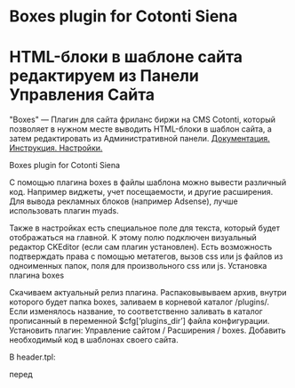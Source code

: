 # Boxes plugin for Cotonti Siena
# HTML-блоки в шаблоне сайта редактируем из Панели Управления Сайта

"Boxes" — Плагин для сайта фриланс биржи на CMS Cotonti, который позволяет в нужном месте выводить HTML-блоки в шаблон сайта, а затем редактировать из Административной панели. 
<a href="http://freelance-script.abuyfile.com/plugin-boxes/">Документация. Инструкция. Настройки.</a>

Boxes plugin for Cotonti Siena

С помощью плагина boxes в файлы шаблона можно вывести различный код. Например виджеты, учет посещаемости, и другие расширения. Для вывода рекламных блоков (например Adsense), лучше использовать плагин myads.

Также в настройках есть специальное поле для текста, который будет отображаться на главной. К этому полю подключен визуальный редактор CKEditor (если сам плагин установлен). Есть возможность подтверждать права с помощью метатегов, вызов css или js файлов из одноименных папок, поля для произвольного css или js.
Установка плагина boxes

Скачиваем актуальный релиз плагина.
Распаковывываем архив, внутри которого будет папка boxes, заливаем в корневой каталог /plugins/. Если изменялось название, то соответственно заливать в каталог прописанный в переменной $cfg[‘plugins_dir’] файла конфигурации.
Установить плагин: Управление сайтом / Расширения / boxes.
Добавить необходимый код в шаблонах своего сайта.

В header.tpl:

перед <title> добавить:

{HEADER_BOXES_HEADMETA}

перед {HEADER_HEAD} добавить:

{HEADER_BOXES_SPEEDUP}

после {HEADER_HEAD} добавить:

{HEADER_BOXES_CSS}{HEADER_BOXES_EXTERNAL_JSCSS}

Первый тег должен стоять перед {HEADER_HEAD}, остальные два после.

В index.tpl:

<!-- IF {INDEX_TEXT_BOXES} -->
<div>{INDEX_TEXT_BOXES}</div>
<!-- ENDIF -->

В footer.tpl:

{FOOTER_BOXES_STAT}

Текст выводимый на главной

Чтобы вывести контент на главной, следует добавить его в поле формы (textarea). Если в системе присутствует CKEditor, он подключится к текстовому полю (визуальный режим).
Подтверждение с помощью метатегов

Это поле предназначено для вставки meta тегов подтверждения. Просто вставьте код, и он появится в том месте, где стоит HEADER_BOXES_HEADMETA.
Подключение css файлов

Здесь можно перечислить необходимые файлы, находящиеся в папке css вашего шаблона. Указывать нужно только название и расширение, например reset.css, каждый с новой строки. Все файлы будут объединены, минимизированы, и содержимое появится в том месте, где находится {HEADER_BOXES_SPEEDUP}. Может пригодиться для разгона скорости сайта, основные стили желательно загружать без обращения с файлам, встраивая в тело документа.
Дополнительные css стили сайта

В это поле можно добавлять свой css код. Например если нужно что-то сделать временно, или просто нет необходимости создавать файл. Содержимое выводится в {HEADER_BOXES_CSS}. Добавлять <style> не нужно, только css.
CSS, JS

Это поле предназначено для подключения внешних файлов, но при желании можно и внутренние. Здесь нужно добавлять обычный синтаксис html, например:

<script src="//ajax.googleapis.com/ajax/libs/jquery/1/jquery.min.js"></script>

Содержимое выводится там где находится {HEADER_BOXES_EXTERNAL_JSCSS}.
Поле для вставки содержимого js файла

Здесь можно перечислить необходимые файлы, находящиеся в папке js вашего шаблона. Указывать нужно только название и расширение, например myscript.js, каждый с новой строки. Все файлы будут объединены, минимизированы, и добавятся в {FOOTER_RC}.
Поле для вставки произвольного js кода

В это поле можно добавлять свой js код. Например если нужно что-то сделать временно, или просто нет необходимости создавать файл. Добавлять <script> не нужно, только js код. Содержимое добавится в {FOOTER_RC}.
Подключение js файлов

Это поле предназначено для подключения внешних js файлов, но при желании можно и внутренние. Здесь нужно добавлять обычный синтаксис html, например:

<script src="//ajax.googleapis.com/ajax/libs/jquery/1/jquery.min.js"></script>

Содержимое добавится в {FOOTER_RC}.
Подключение счетчиков посещений

Из названия видно, что это поле предназначено для вставки кода статистики посещений. Для стилизации можно каждый счетчик добавлять в html контейнер, например:

<div class="counter">код счетчика 1</div>
<div class="counter">код счетчика 2</div>

Содержимое отобразится в {FOOTER_BOXES_STAT}.
Дополнительных блоки

Это глобальные теги, которые можно использовать в любом месте шаблона. Чтобы сделать пометку для блока, нужно добавить ее по порядку, каждый через запятую. После сохранения пометка появится в указанном месте.
